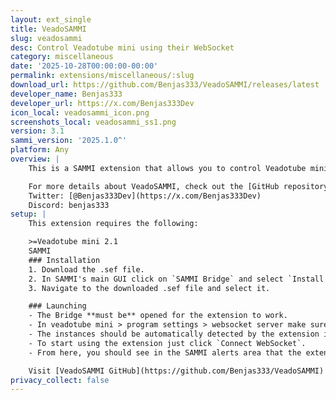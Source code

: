 ```yaml
---
layout: ext_single
title: VeadoSAMMI
slug: veadosammi
desc: Control Veadotube mini using their WebSocket
category: miscellaneous
date: '2025-10-28T00:00:00-00:00'
permalink: extensions/miscellaneous/:slug
download_url: https://github.com/Benjas333/VeadoSAMMI/releases/latest
developer_name: Benjas333
developer_url: https://x.com/Benjas333Dev
icon_local: veadosammi_icon.png
screenshots_local: veadosammi_ss1.png
version: 3.1
sammi_version: '2025.1.0^'
platform: Any
overview: |
    This is a SAMMI extension that allows you to control Veadotube mini using its WebSocket. It should be also compatible with Veadotube live and Veadotube editor.

    For more details about VeadoSAMMI, check out the [GitHub repository](https://github.com/Benjas333/VeadoSAMMI).
    Twitter: [@Benjas333Dev](https://x.com/Benjas333Dev)
    Discord: benjas333
setup: |
    This extension requires the following:

    >=Veadotube mini 2.1
    SAMMI
    ### Installation
    1. Download the .sef file.
    2. In SAMMI's main GUI click on `SAMMI Bridge` and select `Install an extension`.
    3. Navigate to the downloaded .sef file and select it.

    ### Launching
    - The Bridge **must be** opened for the extension to work.
    - In veadotube mini > program settings > websocket server make sure is enabled.
    - The instances should be automatically detected by the extension in the extension tab. In case an instance is not found, you can add it manually typing the WebSocket server url and the Window title. You can get these values from veadotube mini > program settings.
    - To start using the extension just click `Connect WebSocket`.
    - From here, you should see in the SAMMI alerts area that the extension successfully connected to veadotube mini.

    Visit [VeadoSAMMI GitHub](https://github.com/Benjas333/VeadoSAMMI) for more documentation.
privacy_collect: false
---
```

